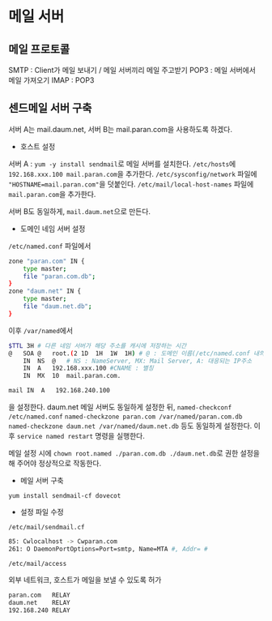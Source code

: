 # 메일 서버

## 메일 프로토콜

SMTP : Client가 메일 보내기 / 메일 서버끼리 메일 주고받기
POP3 : 메일 서버에서 메일 가져오기
IMAP : POP3

## 센드메일 서버 구축

서버 A는 mail.daum.net, 서버 B는 mail.paran.com을 사용하도록 하겠다.

* 호스트 설정

서버 A :
`yum -y install sendmail`로 메일 서버를 설치한다.
`/etc/hosts`에 `192.168.xxx.100 mail.paran.com`을 추가한다.
`/etc/sysconfig/network` 파일에 `"HOSTNAME=mail.paran.com"`을 덧붙인다.
`/etc/mail/local-host-names` 파일에  `mail.paran.com`을 추가한다.

서버 B도 동일하게, `mail.daum.net`으로 만든다.

* 도메인 네임 서버 설정

`/etc/named.conf` 파일에서

```bash
zone "paran.com" IN {
    type master;
    file "paran.com.db";
}
zone "daum.net" IN {
    type master;
    file "daum.net.db";
}
```

이후 `/var/named`에서

```bash
$TTL 3H # 다른 네임 서버가 해당 주소를 캐시에 저장하는 시간
@   SOA @   root.(2 1D  1H  1W  1H) # @ : 도메인 이름(/etc/named.conf 내의 john.com)
    IN  NS  @   # NS : NameServer, MX: Mail Server, A: 대응되는 IP주소
    IN  A   192.168.xxx.100 #CNAME : 별칭
    IN  MX  10  mail.paran.com.

mail IN  A   192.168.240.100
```

을 설정한다. daum.net 메일 서버도 동일하게 설정한 뒤, 
`named-checkconf /etc/named.conf`
`named-checkzone paran.com /var/named/paran.com.db`
`named-checkzone daum.net /var/named/daum.net.db`
등도 동일하게 설정한다. 이후 `service named restart` 명령을 실행한다.

메일 설정 시에 `chown root.named ./paran.com.db ./daum.net.db`로 권한 설정을 해 주어야 정상적으로 작동한다.

* 메일 서버 구축

`yum install sendmail-cf dovecot`

* 설정 파일 수정

`/etc/mail/sendmail.cf`

```bash
85: Cwlocalhost -> Cwparan.com
261: O DaemonPortOptions=Port=smtp, Name=MTA #, Addr= #
```

`/etc/mail/access`

외부 네트워크, 호스트가 메일을 보낼 수 있도록 허가

```bash
paran.com   RELAY
daum.net    RELAY
192.168.240 RELAY
```